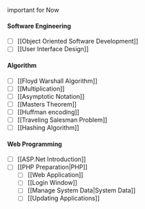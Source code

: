 important for Now
#### Software Engineering
* [ ] [[Object Oriented Software Development]]
* [ ] [[User Interface Design]]

#### Algorithm
* [ ] [[Floyd Warshall Algorithm]]
* [ ] [[Multiplication]]
* [ ] [[Asymptotic Notation]]
* [ ] [[Masters Theorem]]
* [ ] [[Huffman encoding]]
* [ ] [[Traveling Salesman Problem]]
* [ ] [[Hashing Algorithm]]

#### Web Programming
- [ ] [[ASP.Net Introduction]]
- [ ] [[PHP Preparation|PHP]]
	- [ ] [[Web Application]]
	- [ ] [[Login Window]]
	- [ ] [[Manage System Data|System Data]]
	- [ ] [[Updating Applications]]